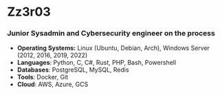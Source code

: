 # Zz3r03
### Junior Sysadmin and Cybersecurity engineer on the process

- **Operating Systems:** Linux (Ubuntu, Debian, Arch), Windows Server (2012, 2016, 2019, 2022)
- **Languages**: Python, C, C#, Rust, PHP, Bash, Powershell
- **Databases**: PostgreSQL, MySQL, Redis
- **Tools**: Docker, Git
- **Cloud**: AWS, Azure, GCS
